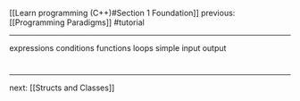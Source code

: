 [[Learn programming (C++)#Section 1 Foundation]]  previous: [[Programming Paradigms]]   #tutorial

---
expressions
conditions
functions
loops
simple input output
# 
----
next: [[Structs and Classes]] 